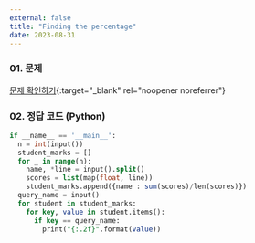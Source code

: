 ```yaml
---
external: false
title: "Finding the percentage"
date: 2023-08-31
---
```


### 01. 문제

[문제 확인하기](https://www.hackerrank.com/challenges/finding-the-percentage/problem?isFullScreen=true){:target="_blank" rel="noopener noreferrer"}

### 02. 정답 코드 (Python)

```sql
if __name__ == '__main__':
  n = int(input())
  student_marks = []
  for _ in range(n):
    name, *line = input().split()
    scores = list(map(float, line))
    student_marks.append({name : sum(scores)/len(scores)})
  query_name = input()
  for student in student_marks:
    for key, value in student.items():
      if key == query_name:
        print("{:.2f}".format(value))
```

